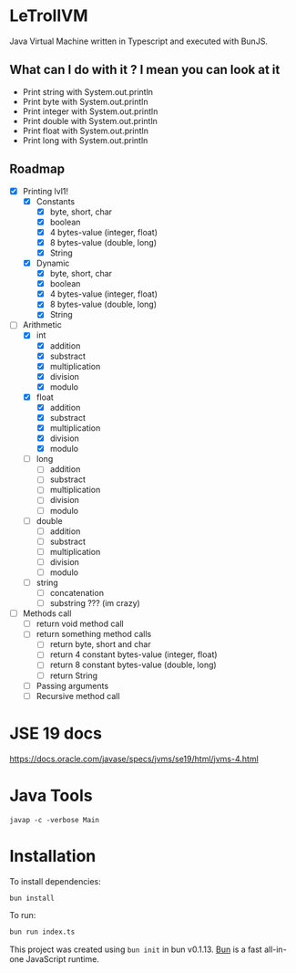 # LeTrollVM

Java Virtual Machine written in Typescript and executed with BunJS.

## What can I do with it ? I mean you can look at it

- Print string with System.out.println
- Print byte with System.out.println
- Print integer with System.out.println
- Print double with System.out.println
- Print float with System.out.println
- Print long with System.out.println

## Roadmap

- [x] Printing lvl1!
  - [x] Constants
    - [x] byte, short, char
    - [x] boolean
    - [x] 4 bytes-value (integer, float)
    - [x] 8 bytes-value (double, long)
    - [x] String
  - [x] Dynamic
    - [x] byte, short, char
    - [x] boolean
    - [x] 4 bytes-value (integer, float)
    - [x] 8 bytes-value (double, long)
    - [x] String
- [ ] Arithmetic
  - [x] int
    - [x] addition
    - [x] substract
    - [x] multiplication
    - [x] division
    - [x] modulo
  - [x] float
    - [x] addition
    - [x] substract
    - [x] multiplication
    - [x] division
    - [x] modulo
  - [ ] long
    - [ ] addition
    - [ ] substract
    - [ ] multiplication
    - [ ] division
    - [ ] modulo
  - [ ] double
    - [ ] addition
    - [ ] substract
    - [ ] multiplication
    - [ ] division
    - [ ] modulo
  - [ ] string
    - [ ] concatenation
    - [ ] substring ??? (im crazy)
- [ ] Methods call
  - [ ] return void method call
  - [ ] return something method calls
    - [ ] return byte, short and char
    - [ ] return 4 constant bytes-value (integer, float)
    - [ ] return 8 constant bytes-value (double, long)
    - [ ] return String
  - [ ] Passing arguments
  - [ ] Recursive method call

# JSE 19 docs

https://docs.oracle.com/javase/specs/jvms/se19/html/jvms-4.html

# Java Tools

```shell
javap -c -verbose Main
```

# Installation

To install dependencies:

```bash
bun install
```

To run:

```bash
bun run index.ts
```

This project was created using `bun init` in bun v0.1.13. [Bun](https://bun.sh) is a fast all-in-one JavaScript runtime.
